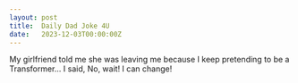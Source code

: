 ```yaml
---
layout: post
title:  Daily Dad Joke 4U
date:   2023-12-03T00:00:00Z
---
```

My girlfriend told me she was leaving me because I keep pretending to be a Transformer... I said, No, wait! I can change!
